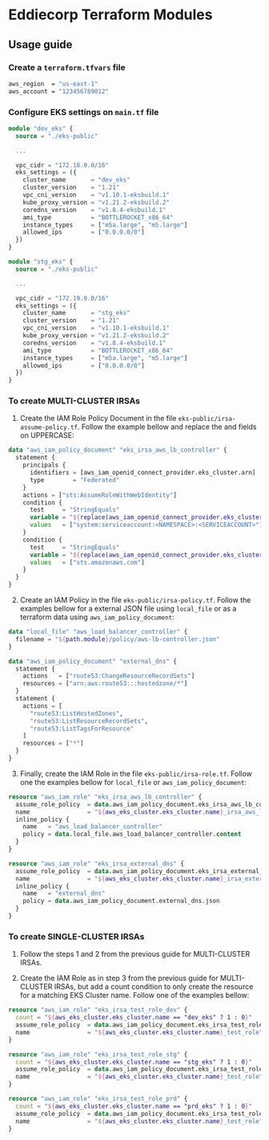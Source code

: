 # Eddiecorp Terraform Modules

## Usage guide

### Create a `terraform.tfvars` file

```bash
aws_region  = "us-east-1"
aws_account = "123456789012"
```

### Configure EKS settings on `main.tf` file

```terraform
module "dev_eks" {
  source = "./eks-public"

  ...

  vpc_cidr = "172.18.0.0/16"
  eks_settings = ({
    cluster_name       = "dev_eks"
    cluster_version    = "1.21"
    vpc_cni_version    = "v1.10.1-eksbuild.1"
    kube_proxy_version = "v1.21.2-eksbuild.2"
    coredns_version    = "v1.8.4-eksbuild.1"
    ami_type           = "BOTTLEROCKET_x86_64"
    instance_types     = ["m5a.large", "m5.large"]
    allowed_ips        = ["0.0.0.0/0"]
  })
}

module "stg_eks" {
  source = "./eks-public"

  ...

  vpc_cidr = "172.19.0.0/16"
  eks_settings = ({
    cluster_name       = "stg_eks"
    cluster_version    = "1.21"
    vpc_cni_version    = "v1.10.1-eksbuild.1"
    kube_proxy_version = "v1.21.2-eksbuild.2"
    coredns_version    = "v1.8.4-eksbuild.1"
    ami_type           = "BOTTLEROCKET_x86_64"
    instance_types     = ["m5a.large", "m5.large"]
    allowed_ips        = ["0.0.0.0/0"]
  })
}
```

### To create MULTI-CLUSTER IRSAs

1. Create the IAM Role Policy Document in the file `eks-public/irsa-assume-policy.tf`. Follow the example bellow and replace the **<NAMESPACE>** and **<SERVICEACCOUNT>** fields on UPPERCASE:
```terraform
data "aws_iam_policy_document" "eks_irsa_aws_lb_controller" {
  statement {
    principals {
      identifiers = [aws_iam_openid_connect_provider.eks_cluster.arn]
      type        = "Federated"
    }
    actions = ["sts:AssumeRoleWithWebIdentity"]
    condition {
      test     = "StringEquals"
      variable = "${replace(aws_iam_openid_connect_provider.eks_cluster.url, "https://", "")}:sub"
      values   = ["system:serviceaccount:<NAMESPACE>:<SERVICEACCOUNT>"]
    }
    condition {
      test     = "StringEquals"
      variable = "${replace(aws_iam_openid_connect_provider.eks_cluster.url, "https://", "")}:aud"
      values   = ["sts.amazonaws.com"]
    }
  }
}
```

2. Create an IAM Policy in the file `eks-public/irsa-policy.tf`. Follow the examples bellow for a external JSON file using `local_file` or as a terraform data using `aws_iam_policy_document`:
```terraform
data "local_file" "aws_load_balancer_controller" {
  filename = "${path.module}/policy/aws-lb-controller.json"
}

data "aws_iam_policy_document" "external_dns" {
  statement {
    actions   = ["route53:ChangeResourceRecordSets"]
    resources = ["arn:aws:route53:::hostedzone/*"]
  }
  statement {
    actions = [
      "route53:ListHostedZones",
      "route53:ListResourceRecordSets",
      "route53:ListTagsForResource"
    ]
    resources = ["*"]
  }
}
```

3. Finally, create the IAM Role in the file `eks-public/irsa-role.tf`. Follow one the examples bellow for `local_file` or `aws_iam_policy_document`:
```terraform
resource "aws_iam_role" "eks_irsa_aws_lb_controller" {
  assume_role_policy  = data.aws_iam_policy_document.eks_irsa_aws_lb_controller.json
  name                = "${aws_eks_cluster.eks_cluster.name}_irsa_aws_lb_controller"
  inline_policy {
    name   = "aws_load_balancer_controller"
    policy = data.local_file.aws_load_balancer_controller.content
  }
}

resource "aws_iam_role" "eks_irsa_external_dns" {
  assume_role_policy  = data.aws_iam_policy_document.eks_irsa_external_dns.json
  name                = "${aws_eks_cluster.eks_cluster.name}_irsa_external_dns"
  inline_policy {
    name   = "external_dns"
    policy = data.aws_iam_policy_document.external_dns.json
  }
}
```

### To create SINGLE-CLUSTER IRSAs

1. Follow the steps 1 and 2 from the previous guide for MULTI-CLUSTER IRSAs.

2. Create the IAM Role as in step 3 from the previous guide for MULTI-CLUSTER IRSAs, but add a count condition to only create the resource for a matching EKS Cluster name. Follow one of the examples bellow:
```terraform
resource "aws_iam_role" "eks_irsa_test_role_dev" {
  count = "${aws_eks_cluster.eks_cluster.name == "dev_eks" ? 1 : 0}"
  assume_role_policy  = data.aws_iam_policy_document.eks_irsa_test_role.json
  name                = "${aws_eks_cluster.eks_cluster.name}_test_role"
}

resource "aws_iam_role" "eks_irsa_test_role_stg" {
  count = "${aws_eks_cluster.eks_cluster.name == "stg_eks" ? 1 : 0}"
  assume_role_policy  = data.aws_iam_policy_document.eks_irsa_test_role.json
  name                = "${aws_eks_cluster.eks_cluster.name}_test_role"
}

resource "aws_iam_role" "eks_irsa_test_role_prd" {
  count = "${aws_eks_cluster.eks_cluster.name == "prd_eks" ? 1 : 0}"
  assume_role_policy  = data.aws_iam_policy_document.eks_irsa_test_role.json
  name                = "${aws_eks_cluster.eks_cluster.name}_test_role"
}
```
